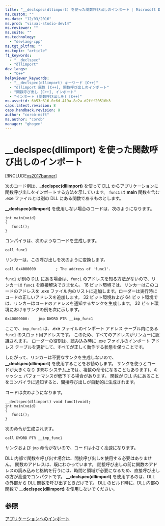 ```yaml
---
title: "__declspec(dllimport) を使った関数呼び出しのインポート | Microsoft Docs"
ms.custom: ""
ms.date: "12/03/2016"
ms.prod: "visual-studio-dev14"
ms.reviewer: ""
ms.suite: ""
ms.technology: 
  - "devlang-cpp"
ms.tgt_pltfrm: ""
ms.topic: "article"
f1_keywords: 
  - "__declspec"
  - "dllimport"
dev_langs: 
  - "C++"
helpviewer_keywords: 
  - "__declspec(dllimport) キーワード [C++]"
  - "dllimport 属性 [C++], 関数呼び出しのインポート"
  - "関数呼び出し [C++], インポート"
  - "インポート (関数呼び出しを) [C++]"
ms.assetid: 6b53c616-0c6d-419a-8e2a-d2fff20510b3
caps.latest.revision: 8
caps.handback.revision: 8
author: "corob-msft"
ms.author: "corob"
manager: "ghogen"
---
```

# __declspec(dllimport) を使った関数呼び出しのインポート
[!INCLUDE[vs2017banner](../assembler/inline/includes/vs2017banner.md)]

次のコード例は、**\_declspec\(dllimport\)** を使って DLL からアプリケーションに関数呼び出しをインポートする方法を示しています。  `func1` は **main** 関数を含む .exe ファイルとは別の DLL にある関数であるものとします。  
  
 **\_\_declspec\(dllimport\)** を使用しない場合のコードは、次のようになります。  
  
```  
int main(void)   
{  
   func1();  
}  
```  
  
 コンパイラは、次のようなコードを生成します。  
  
```  
call func1  
```  
  
 リンカーは、この呼び出しを次のように変換します。  
  
```  
call 0x4000000         ; The address of 'func1'.  
```  
  
 `func1` が別の DLL にある場合は、`func1` のアドレスを知る方法がないので、リンカーは `func1` を直接解決できません。  16 ビット環境では、リンカーはこのコードのアドレスを .exe ファイル内のリストに追加します。ローダーは実行時にコードの正しいアドレスを追加します。  32 ビット環境および 64 ビット環境では、リンカーはコードのアドレスを通知するサンクを生成します。  32 ビット環境におけるサンクの例を次に示します。  
  
```  
0x40000000:    jmp DWORD PTR __imp_func1  
```  
  
 ここで、`imp_func1` は、.exe ファイルのインポート アドレス テーブル内にある `func1` のスロット用アドレスです。  このため、すべてのアドレスがリンカーに認識されます。  ローダーの役割は、読み込み時に .exe ファイルのインポート アドレス テーブルを更新して、すべてが正しく動作する状態を保つことです。  
  
 したがって、リンカーは不要なサンクを生成しないので、**\_\_declspec\(dllimport\)** を使用することをお勧めします。  サンクを使うとコードが大きくなり \(RISC システム上では、複数の命令になることもあります\)、キャッシュ パフォーマンスが低下する場合があります。  関数が DLL 内にあることをコンパイラに通知すると、間接呼び出しが自動的に生成されます。  
  
 コードは次のようになります。  
  
```  
__declspec(dllimport) void func1(void);  
int main(void)   
{  
   func1();  
}  
```  
  
 次の命令が生成されます。  
  
```  
call DWORD PTR __imp_func1  
```  
  
 サンクおよび `jmp` 命令がないので、コードは小さく高速になります。  
  
 DLL 内部で関数を呼び出す場合は、間接呼び出しを使用する必要はありません。  関数のアドレスは、既にわかっています。  間接呼び出しの前に関数のアドレスの読み込みと格納を行うには、時間と領域が必要になるため、直接呼び出しの方が高速でコンパクトです。  **\_\_declspec\(dllimport\)** を使用するのは、DLL の外部から DLL 関数を呼び出すときだけです。  DLL のビルド時に、DLL 内部の関数で **\_\_declspec\(dllimport\)** を使用しないでください。  
  
## 参照  
 [アプリケーションへのインポート](../build/importing-into-an-application.md)